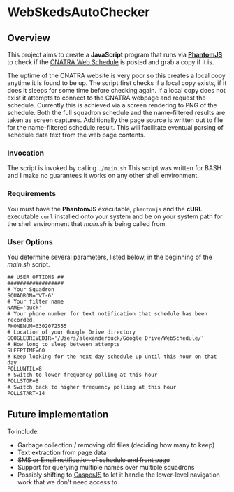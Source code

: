 # WebSkedsAutoChecker

## Overview
This project aims to create a **JavaScript** program that runs via [**PhantomJS**](http://phantomjs.org/) to check if the [CNATRA Web Schedule](http://www.cnatra.navy.mil/scheds/) is posted and grab a copy if it is.

The uptime of the CNATRA website is very poor so this creates a local copy anytime it is found to be up. The script first checks if a local copy exists, if it does it sleeps for some time before checking again. If a local copy does not exist it attempts to connect to the CNATRA webpage and request the schedule. Currently this is achieved via a screen rendering to PNG of the schedule. Both the full squadron schedule and the name-filtered results are taken as screen captures. Additionally the page source is written out to file for the name-filtered schedule result. This will facilitate eventual parsing of schedule data text from the web page contents.

### Invocation
The script is invoked by calling ```./main.sh``` This script was written for BASH and I make no guarantees it works on any other shell environment.

### Requirements
You must have the **PhantomJS** executable, ```phantomjs``` and the **cURL** executable ```curl``` installed onto your system and be on your system path for the shell environment that _main.sh_ is being called from.


### User Options
You determine several parameters, listed below, in the beginning of the _main.sh_ script.
```
## USER OPTIONS ##
##################
# Your Squadron
SQUADRON='VT-6'
# Your filter name
NAME='buck'
# Your phone number for text notification that schedule has been recorded.
PHONENUM=6302072555
# Location of your Google Drive directory
GOOGLEDRIVEDIR='/Users/alexanderbuck/Google Drive/WebSchedule/'
# How long to sleep between attempts
SLEEPTIME=60
# Keep looking for the next day schedule up until this hour on that day
POLLUNTIL=8
# Switch to lower frequency polling at this hour
POLLSTOP=8
# Switch back to higher frequency polling at this hour
POLLSTART=14
```

## Future implementation
 To include:
 - Garbage collection / removing old files (deciding how many to keep)
 - Text extraction from page data
 - ~~SMS or Email notification of schedule and front page~~
 - Support for querying multiple names over multiple squadrons
 - Possibly shifting to [CasperJS](http://www.casperjs.org) to let it handle the lower-level navigation work that we don't need access to
